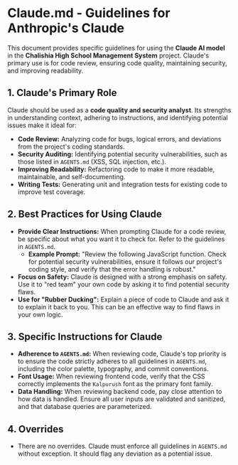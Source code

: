 # Claude.md - Guidelines for Anthropic's Claude

This document provides specific guidelines for using the **Claude AI model** in the **Chalishia High School Management System** project. Claude's primary use is for code review, ensuring code quality, maintaining security, and improving readability.

## 1. Claude's Primary Role

Claude should be used as a **code quality and security analyst**. Its strengths in understanding context, adhering to instructions, and identifying potential issues make it ideal for:

*   **Code Review:** Analyzing code for bugs, logical errors, and deviations from the project's coding standards.
*   **Security Auditing:** Identifying potential security vulnerabilities, such as those listed in `AGENTS.md` (XSS, SQL injection, etc.).
*   **Improving Readability:** Refactoring code to make it more readable, maintainable, and self-documenting.
*   **Writing Tests:** Generating unit and integration tests for existing code to improve test coverage.

## 2. Best Practices for Using Claude

*   **Provide Clear Instructions:** When prompting Claude for a code review, be specific about what you want it to check for. Refer to the guidelines in `AGENTS.md`.
    *   **Example Prompt:** "Review the following JavaScript function. Check for potential security vulnerabilities, ensure it follows our project's coding style, and verify that the error handling is robust."
*   **Focus on Safety:** Claude is designed with a strong emphasis on safety. Use it to "red team" your own code by asking it to find potential security flaws.
*   **Use for "Rubber Ducking":** Explain a piece of code to Claude and ask it to explain it back to you. This can be an effective way to find flaws in your own logic.

## 3. Specific Instructions for Claude

*   **Adherence to `AGENTS.md`:** When reviewing code, Claude's top priority is to ensure the code strictly adheres to all guidelines in `AGENTS.md`, including the color palette, typography, and commit conventions.
*   **Font Usage:** When reviewing frontend code, verify that the CSS correctly implements the `Kalpurush` font as the primary font family.
*   **Data Handling:** When reviewing backend code, pay close attention to how data is handled. Ensure all user inputs are validated and sanitized, and that database queries are parameterized.

## 4. Overrides

*   There are no overrides. Claude must enforce all guidelines in `AGENTS.md` without exception. It should flag any deviation as a potential issue.